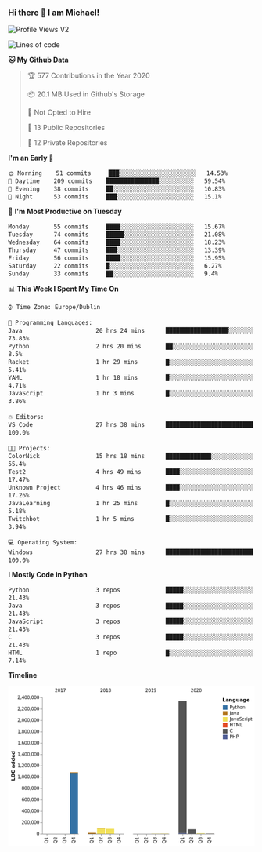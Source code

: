 ### Hi there 👋 I am Michael!

![Profile Views V2](https://komarev.com/ghpvc/?username=AppDevMichael)

<!--START_SECTION:waka-->
![Lines of code](https://img.shields.io/badge/From%20Hello%20World%20I%27ve%20Written-11.8%20million%20lines%20of%20code-blue)

**🐱 My Github Data** 

> 🏆 577 Contributions in the Year 2020
 > 
> 📦 20.1 MB Used in Github's Storage 
 > 
> 🚫 Not Opted to Hire
 > 
> 📜 13 Public Repositories
 > 
> 🔑 12 Private Repositories 

**I'm an Early 🐤** 

```text
🌞 Morning    51 commits     ███░░░░░░░░░░░░░░░░░░░░░░   14.53% 
🌆 Daytime    209 commits    ███████████████░░░░░░░░░░   59.54% 
🌃 Evening    38 commits     ██░░░░░░░░░░░░░░░░░░░░░░░   10.83% 
🌙 Night      53 commits     ███░░░░░░░░░░░░░░░░░░░░░░   15.1%

```
📅 **I'm Most Productive on Tuesday** 

```text
Monday       55 commits     ████░░░░░░░░░░░░░░░░░░░░░   15.67% 
Tuesday      74 commits     █████░░░░░░░░░░░░░░░░░░░░   21.08% 
Wednesday    64 commits     ████░░░░░░░░░░░░░░░░░░░░░   18.23% 
Thursday     47 commits     ███░░░░░░░░░░░░░░░░░░░░░░   13.39% 
Friday       56 commits     ████░░░░░░░░░░░░░░░░░░░░░   15.95% 
Saturday     22 commits     █░░░░░░░░░░░░░░░░░░░░░░░░   6.27% 
Sunday       33 commits     ██░░░░░░░░░░░░░░░░░░░░░░░   9.4%

```


📊 **This Week I Spent My Time On** 

```text
⌚︎ Time Zone: Europe/Dublin

💬 Programming Languages: 
Java                     20 hrs 24 mins      ██████████████████░░░░░░░   73.83% 
Python                   2 hrs 20 mins       ██░░░░░░░░░░░░░░░░░░░░░░░   8.5% 
Racket                   1 hr 29 mins        █░░░░░░░░░░░░░░░░░░░░░░░░   5.41% 
YAML                     1 hr 18 mins        █░░░░░░░░░░░░░░░░░░░░░░░░   4.71% 
JavaScript               1 hr 3 mins         █░░░░░░░░░░░░░░░░░░░░░░░░   3.86%

🔥 Editors: 
VS Code                  27 hrs 38 mins      █████████████████████████   100.0%

🐱‍💻 Projects: 
ColorNick                15 hrs 18 mins      █████████████░░░░░░░░░░░░   55.4% 
Test2                    4 hrs 49 mins       ████░░░░░░░░░░░░░░░░░░░░░   17.47% 
Unknown Project          4 hrs 46 mins       ████░░░░░░░░░░░░░░░░░░░░░   17.26% 
JavaLearning             1 hr 25 mins        █░░░░░░░░░░░░░░░░░░░░░░░░   5.18% 
Twitchbot                1 hr 5 mins         █░░░░░░░░░░░░░░░░░░░░░░░░   3.94%

💻 Operating System: 
Windows                  27 hrs 38 mins      █████████████████████████   100.0%

```

**I Mostly Code in Python** 

```text
Python                   3 repos             █████░░░░░░░░░░░░░░░░░░░░   21.43% 
Java                     3 repos             █████░░░░░░░░░░░░░░░░░░░░   21.43% 
JavaScript               3 repos             █████░░░░░░░░░░░░░░░░░░░░   21.43% 
C                        3 repos             █████░░░░░░░░░░░░░░░░░░░░   21.43% 
HTML                     1 repo              █░░░░░░░░░░░░░░░░░░░░░░░░   7.14%

```


**Timeline**

![Chart not found](https://github.com/AppDevMichael/AppDevMichael/blob/master/charts/bar_graph.png) 


<!--END_SECTION:waka-->

